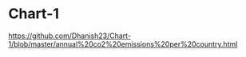 # Chart-1
https://github.com/Dhanish23/Chart-1/blob/master/annual%20co2%20emissions%20per%20country.html
